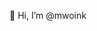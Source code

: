 👋 Hi, I’m @mwoink


<!---
mwoink/mwoink is a ✨ special ✨ repository because its `README.md` (this file) appears on your GitHub profile.
You can click the Preview link to take a look at your changes.
--->
